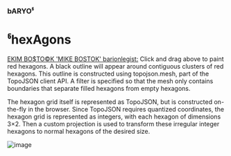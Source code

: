 ### bARYOჼ
# ჼhexAgons
[EKIM BO$TO©K 'MIKE BOSTOK' barionlegist:](https://gist.github.com/barionleg/c6356f2cc058f23377f285bb20fe5b2a
) 
Click and drag above to paint red hexagons. A black outline will appear around contiguous clusters of red hexagons. This outline is constructed using topojson.mesh, part of the TopoJSON client API. A filter is specified so that the mesh only contains boundaries that separate filled hexagons from empty hexagons.

The hexagon grid itself is represented as TopoJSON, but is constructed on-the-fly in the browser. Since TopoJSON requires quantized coordinates, the hexagon grid is represented as integers, with each hexagon of dimensions 3×2. Then a custom projection is used to transform these irregular integer hexagons to normal hexagons of the desired size.

![image](https://github.com/aibolem/heksagons/assets/102619282/4b7b61c9-61ad-4fb0-af20-fca2f6af5ea4)

